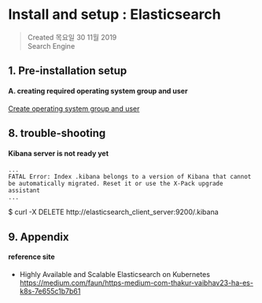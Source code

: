 # Install and setup : Elasticsearch

>Created 목요일 30 11월 2019  
Search Engine

## 1. Pre-installation setup

#### A. creating required operating system group and user
[Create operating system group and user](../system/management.account.n.group.md)


## 8. trouble-shooting

#### Kibana server is not ready yet
```
...
FATAL Error: Index .kibana belongs to a version of Kibana that cannot be automatically migrated. Reset it or use the X-Pack upgrade assistant
...
```
$ curl -X DELETE http://elasticsearch_client_server:9200/.kibana

## 9. Appendix

#### reference site

+ Highly Available and Scalable Elasticsearch on Kubernetes  
https://medium.com/faun/https-medium-com-thakur-vaibhav23-ha-es-k8s-7e655c1b7b61
